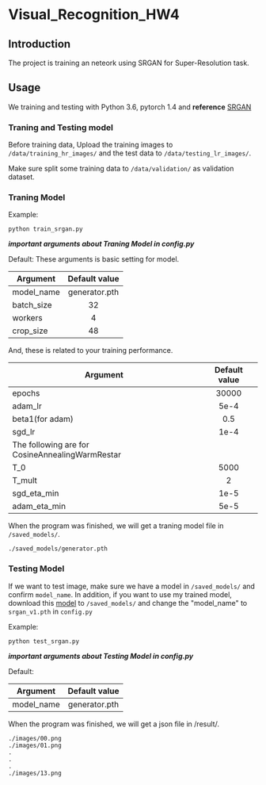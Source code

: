 # Visual_Recognition_HW4

## Introduction
The project is training an neteork using SRGAN for Super-Resolution task.

## Usage
We training and testing with Python 3.6, pytorch 1.4 and **reference** [SRGAN](https://github.com/leftthomas/SRGAN)

### Traning and Testing model
Before training data, Upload the training images to `/data/training_hr_images/` and the test data to `/data/testing_lr_images/`.

Make sure split some training data to `/data/validation/` as validation dataset.

### Traning Model

Example:

```
python train_srgan.py
```

***important arguments about Traning Model in config.py***

Default:
These arguments is basic setting for model.

| Argument    | Default value |
| ------------|:-------------:|
|model_name             |  generator.pth             |
|batch_size             |  32            |
|workers             |  4             |
|crop_size             |  48           |

And, these is related to your training performance.

| Argument    | Default value |
| ------------|:-------------:|
|epochs             |  30000             |
|adam_lr             |  5e-4             |
|beta1(for adam)             |  0.5             |
|sgd_lr           |  1e-4           |
|  The following are for CosineAnnealingWarmRestar|
|T_0             |  5000            |
|T_mult             |  2            |
|sgd_eta_min             |  1e-5           |
|adam_eta_min             |  5e-5           |

When the program was finished, we will get a traning model file in `/saved_models/`.

```
./saved_models/generator.pth
```

### Testing Model

If we want to test image, make sure we have a model in `/saved_models/` and confirm `model_name`.
In addition, if you want to use my trained model, download this [model](https://drive.google.com/file/d/19v0EyFfpqsyLoxfYYEr3qUhmZq8U1Hve/view?usp=sharing) to `/saved_models/` and change the "model_name" to `srgan_v1.pth` in `config.py`

Example:

```
python test_srgan.py
```

***important arguments about Testing Model in config.py***


Default:

| Argument    | Default value |
| ------------|:-------------:|
|model_name             |      generator.pth       |

When the program was finished, we will get a json file in /result/.
```
./images/00.png
./images/01.png
.
.
.
./images/13.png
```

